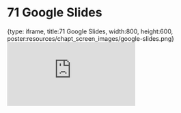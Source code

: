 # 71 Google Slides
 
{type: iframe, title:71 Google Slides, width:800, height:600, poster:resources/chapt_screen_images/google-slides.png}
![](https://datatrail-jhu.github.io/DataTrail/no_toc/google-slides.html)
 

 
